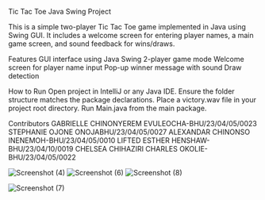 Tic Tac Toe Java Swing Project

This is a simple two-player Tic Tac Toe game implemented in Java using Swing GUI. It includes a welcome screen for entering player names, a main game screen,
and sound feedback for wins/draws.

 Features
GUI interface using Java Swing
2-player game mode
Welcome screen for player name input
Pop-up winner message with sound
Draw detection

 How to Run
Open project in IntelliJ or any Java IDE.
Ensure the folder structure matches the package declarations.
Place a victory.wav file in your project root directory.
Run Main.java from the main package.

Contributors
GABRIELLE CHINONYEREM EVULEOCHA-BHU/23/04/05/0023
STEPHANIE OJONE ONOJABHU/23/04/05/0027
ALEXANDAR CHINONSO INENEMOH-BHU/23/04/05/0010
LIFTED ESTHER HENSHAW-BHU/23/04/10/0019
CHELSEA CHIHAZIRI CHARLES OKOLIE-BHU/23/04/05/0022

![Screenshot (4)](https://github.com/user-attachments/assets/4843fdc3-7030-41d6-a6e7-7bd9c42f52d7)
![Screenshot (6)](https://github.com/user-attachments/assets/bd4b9f33-83a4-4e8e-925c-a93dff930d74)
![Screenshot (8)](https://github.com/user-attachments/assets/b7848ab5-ce5e-49c3-8804-7c977a8cbf3b)

![Screenshot (7)](https://github.com/user-attachments/assets/caedef78-7fa0-4a02-a734-a82ba1bbafa5)


